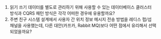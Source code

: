 1. 읽기 쓰기 데이터를 별도로 관리하기 위해 사용할 수 있는 데이터베이스 클러스터 방식과 CQRS 패턴 방식은 각각 어떠한 경우에 유용할까요?
2. 주변 친구 시스템 설계에서 사용자 간 위치 정보 메시지 전송 방법을 레디스 펍/섭 채널을 사용했는데, 다른 대안(카프카, Rabbit MQ)보다 어떤 점에서 유리해서 선택되었을까요?